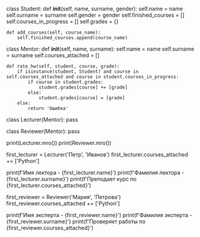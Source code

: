 
class Student:
    def __init__(self, name, surname, gender):
        self.name = name
        self.surname = surname
        self.gender = gender
        self.finished_courses = []
        self.courses_in_progress = []
        self.grades = {}

    def add_courses(self, course_name):
        self.finished_courses.append(course_name)


class Mentor:
    def __init__(self, name, surname):
        self.name = name
        self.surname = surname
        self.courses_attached = []

    def rate_hw(self, student, course, grade):
        if isinstance(student, Student) and course in self.courses_attached and course in student.courses_in_progress:
            if course in student.grades:
                student.grades[course] += [grade]
            else:
                student.grades[course] = [grade]
        else:
            return 'Ошибка'

class Lecturer(Mentor):
    pass

class Reviewer(Mentor):
    pass

print(Lecturer.mro())
print(Reviewer.mro())

first_lecturer = Lecturer('Петр', 'Иванов')
first_lecturer.courses_attached += ['Python']

print(f'Имя лектора - {first_lecturer.name}')
print(f'Фамилия лектора - {first_lecturer.surname}')
print(f'Преподает курс по {first_lecturer.courses_attached}')

first_reviewer = Reviewer('Мария', 'Петрова')
first_reviewer.courses_attached += ['Python']

print(f'Имя эксперта - {first_reviewer.name}')
print(f'Фамилия эксперта - {first_reviewer.surname}')
print(f'Проверяет работы по {first_reviewer.courses_attached}')